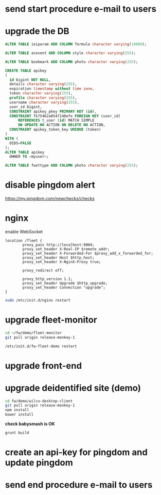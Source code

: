 # send start procedure e-mail to users

# upgrade the DB

```sql
ALTER TABLE ieiparam ADD COLUMN formula character varying(10000);

ALTER TABLE acevent ADD COLUMN style character varying(255);

ALTER TABLE bookmark ADD COLUMN photo character varying(255);

CREATE TABLE apikey
(
  id bigint NOT NULL,
  details character varying(255),
  expiration timestamp without time zone,
  token character varying(255),
  profile character varying(255),
  username character varying(255),
  user_id bigint,
  CONSTRAINT apikey_pkey PRIMARY KEY (id),
  CONSTRAINT fk75462a0547140efe FOREIGN KEY (user_id)
      REFERENCES t_user (id) MATCH SIMPLE
      ON UPDATE NO ACTION ON DELETE NO ACTION,
  CONSTRAINT apikey_token_key UNIQUE (token)
)
WITH (
  OIDS=FALSE
);
ALTER TABLE apikey
  OWNER TO <myuser>;

ALTER TABLE fwottype ADD COLUMN photo character varying(255);
```


# disable pingdom alert
https://my.pingdom.com/newchecks/checks


# nginx

enable WebSocket

```
location /fleet {
		proxy_pass http://localhost:9004;
		proxy_set_header X-Real-IP $remote_addr;
		proxy_set_header X-Forwarded-For $proxy_add_x_forwarded_for;
		proxy_set_header Host $http_host;
		proxy_set_header X-NginX-Proxy true;

		proxy_redirect off;

		proxy_http_version 1.1;
		proxy_set_header Upgrade $http_upgrade;
		proxy_set_header Connection "upgrade";
}
```

```bash
sudo /etc/init.d/nginx restart
```

# upgrade fleet-monitor
```bash
cd ~/fw/demo/fleet-monitor
git pull origin release-monkey-1
```

```bash
/etc/init.d/fw-fleet-demo restart
```

# upgrade front-end



# upgrade deidentified site (demo)
```bash
cd fw/demo/wilco-desktop-client
git pull origin release-monkey-1
npm install
bower install
```

**check babysmash is OK**

```bash
grunt build
```

# create an api-key for pingdom and update pingdom

# send end procedure e-mail to users
